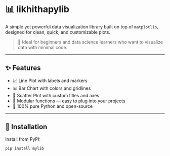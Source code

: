 # 📊 likhithapylib

A simple yet powerful data visualization library built on top of `matplotlib`, designed for clean, quick, and customizable plots.

> 🎯 Ideal for beginners and data science learners who want to visualize data with minimal code.

---

## ✨ Features

- 📈 Line Plot with labels and markers
- 📊 Bar Chart with colors and gridlines
- 🔴 Scatter Plot with custom titles and axes
- 🧩 Modular functions — easy to plug into your projects
- 🐍 100% pure Python and open-source

---

## 🚀 Installation

Install from PyPI:

```bash
pip install mylib
